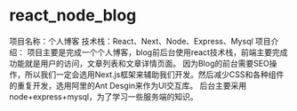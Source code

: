 # react_node_blog
项目名称：个人博客
技术栈：React、Next、Node、Express、Mysql
项目介绍：
  项目主要是完成一个个人博客，blog前后台使用react技术栈，前端主要完成功能就是用户的访问，文章列表和文章详情页面。
因为Blog的前台需要SEO操作，所以我们一定会选用Next.js框架来辅助我们开发。然后减少CSS和各种组件的重复开发，选用阿里的Ant Desgin来作为UI交互库。
后台主要采用node+express+mysql，为了学习一些服务端的知识。
